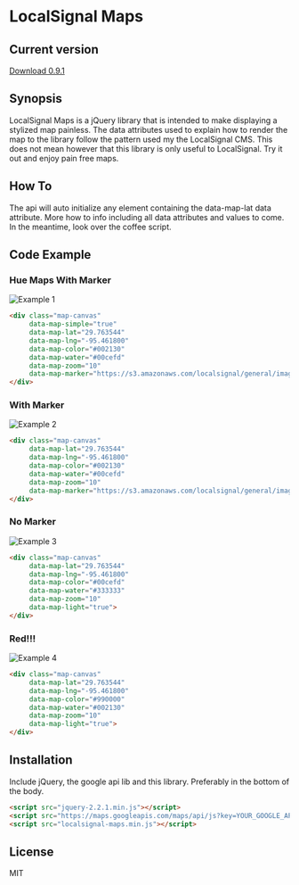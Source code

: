 # LocalSignal Maps

## Current version

[Download 0.9.1](https://github.com/LocalSignal/localsignal-maps/archive/0.9.1.zip)

## Synopsis

LocalSignal Maps is a jQuery library that is intended to make displaying a stylized map painless. The data attributes used to explain how to render the map
to the library follow the pattern used my the LocalSignal CMS. This does not mean however that this library is only useful to LocalSignal. Try it out and enjoy
pain free maps.

## How To

The api will auto initialize any element containing the data-map-lat data attribute. More how to info including all data attributes and values to come. In the meantime, look over the coffee script.

## Code Example

### Hue Maps With Marker

![Example 1](https://s3.amazonaws.com/localsignal/maps/examples/1.png)

```html
<div class="map-canvas"
     data-map-simple="true"
     data-map-lat="29.763544"
     data-map-lng="-95.461800"
     data-map-color="#002130"
     data-map-water="#00cefd"
     data-map-zoom="10"
     data-map-marker="https://s3.amazonaws.com/localsignal/general/images/map-markers/marker-10.png">
</div>
```

### With Marker

![Example 2](https://s3.amazonaws.com/localsignal/maps/examples/2.png)

```html
<div class="map-canvas"
     data-map-lat="29.763544"
     data-map-lng="-95.461800"
     data-map-color="#002130"
     data-map-water="#00cefd"
     data-map-zoom="10"
     data-map-marker="https://s3.amazonaws.com/localsignal/general/images/map-markers/marker-16.png">
</div>
```

### No Marker

![Example 3](https://s3.amazonaws.com/localsignal/maps/examples/3.png)

```html
<div class="map-canvas"
     data-map-lat="29.763544"
     data-map-lng="-95.461800"
     data-map-color="#00cefd"
     data-map-water="#333333"
     data-map-zoom="10"
     data-map-light="true">
</div>
```

### Red!!!

![Example 4](https://s3.amazonaws.com/localsignal/maps/examples/4.png)

```html
<div class="map-canvas"
     data-map-lat="29.763544"
     data-map-lng="-95.461800"
     data-map-color="#990000"
     data-map-water="#002130"
     data-map-zoom="10"
     data-map-light="true">
</div>
```

## Installation

Include jQuery, the google api lib and this library. Preferably in the bottom of the body.

```html
<script src="jquery-2.2.1.min.js"></script>
<script src="https://maps.googleapis.com/maps/api/js?key=YOUR_GOOGLE_API_KEY"></script>
<script src="localsignal-maps.min.js"></script>
```

## License

MIT
